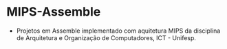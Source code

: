 # MIPS-Assemble

- Projetos em Assemble implementado com aquitetura MIPS da disciplina de Arquitetura e Organização de Computadores, ICT - Unifesp.
